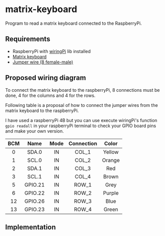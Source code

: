 # matrix-keyboard

Program to read a matrix keyboard connected to the RaspberryPi.

## Requirements 
- RaspberryPi with [wiringPi](http://wiringpi.com/) lib installed
- [Matrix keyboard](img/matrix-keyboard.jpg)
- [Jumper wire (8 female-male)](img/jumper-wire-female-male.jpg)

## Proposed wiring diagram
To connect the matrix keyboard to the raspberryPi, 8 connections must be done, 4 for the columns and 4 for the rows.

Following table is a proposal of how to connect the jumper wires from the matrix keyboard to the raspberryPi.

I have used a raspberryPi 4B but you can use execute wiringPi's function `gpio readall` in your raspberryPi terminal to check your GPIO board pins and make your own version.

| BCM | Name  | Mode | Connection | Color |
|:---:|:-----:|:----:|:----------:|:-----:|
| 0   |SDA.0  |IN    | COL_1      | Yellow|
| 1   |SCL.0  |IN    | COL_2      | Orange|
| 2   |SDA.1  |IN    | COL_3      | Red   |
| 3   |SCL.1  |IN    | COL_4      | Brown |
| 5   |GPIO.21|IN    | ROW_1      | Grey  |
| 6   |GPIO.22|IN    | ROW_2      | Purple|
| 12  |GPIO.26|IN    | ROW_3      | Blue  |
| 13  |GPIO.23|IN    | ROW_4      | Green |

## Implementation


